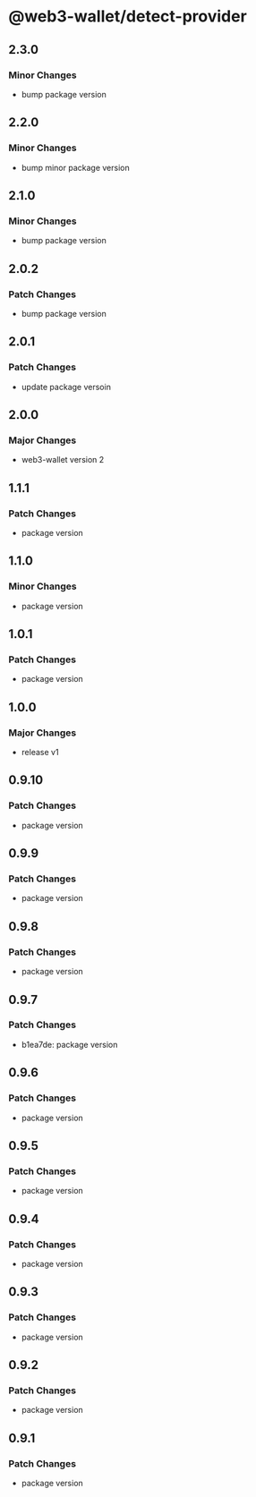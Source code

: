 # @web3-wallet/detect-provider

## 2.3.0

### Minor Changes

- bump package version

## 2.2.0

### Minor Changes

- bump minor package version

## 2.1.0

### Minor Changes

- bump package version

## 2.0.2

### Patch Changes

- bump package version

## 2.0.1

### Patch Changes

- update package versoin

## 2.0.0

### Major Changes

- web3-wallet version 2

## 1.1.1

### Patch Changes

- package version

## 1.1.0

### Minor Changes

- package version

## 1.0.1

### Patch Changes

- package version

## 1.0.0

### Major Changes

- release v1

## 0.9.10

### Patch Changes

- package version

## 0.9.9

### Patch Changes

- package version

## 0.9.8

### Patch Changes

- package version

## 0.9.7

### Patch Changes

- b1ea7de: package version

## 0.9.6

### Patch Changes

- package version

## 0.9.5

### Patch Changes

- package version

## 0.9.4

### Patch Changes

- package version

## 0.9.3

### Patch Changes

- package version

## 0.9.2

### Patch Changes

- package version

## 0.9.1

### Patch Changes

- package version
